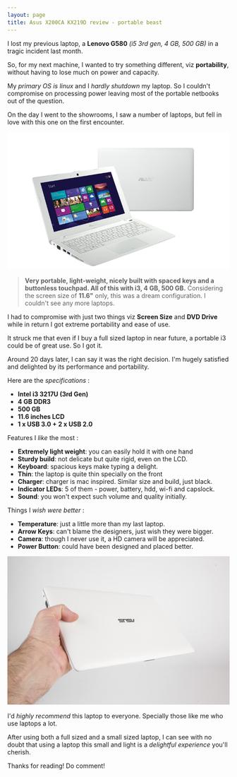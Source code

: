 ```yaml
---
layout: page
title: Asus X200CA KX219D review - portable beast
---
```


I lost my previous laptop, a __Lenovo G580__ _(i5 3rd gen, 4 GB, 500 GB)_ in a tragic incident last month. 

So, for my next machine, I wanted to try something different, viz __portability__, without having to lose much on power and capacity.  

My _primary OS is linux_ and I _hardly shutdown_ my laptop. So I couldn't compromise on processing power leaving most of the portable netbooks out of the question. 

On the day I went to the showrooms, I saw a number of laptops, but fell in love with this one on the first encounter.  

![asus x200ca](/image/asus.jpg)

>__Very portable, light-weight, nicely built with spaced keys and a buttonless touchpad. All of this with i3, 4 GB, 500 GB.__ 
Considering the screen size of __11.6"__ only, this was a dream configuration. I couldn't see any more laptops.

I had to compromise with just two things viz __Screen Size__ and __DVD Drive__ while in return I got extreme portability and ease of use. 

It struck me that even if I buy a full sized laptop in near future, a portable i3 could be of great use. So I got it.  

Around 20 days later, I can say it was the right decision. I'm hugely satisfied and delighted by its performance and portability. 

Here are the _specifications_ : 
* __Intel i3 3217U (3rd Gen)__
* __4 GB DDR3__
* __500 GB__ 
* __11.6 inches LCD__
* __1 x USB 3.0 + 2 x USB 2.0__

Features I _like_ the most : 
* __Extremely light weight__: you can easily hold it with one hand
* __Sturdy build__: not delicate but quite rigid, even on the LCD.
* __Keyboard__: spacious keys make typing a delight.
* __Thin__: the laptop is quite thin specially on the front
* __Charger__: charger is mac inspired. Similar size and build, just black. 
* __Indicator LEDs__: 5 of them - power, battery, hdd, wi-fi and capslock.
* __Sound__: you won't expect such volume and quality initially.

Things I _wish were better_ :
* __Temperature__: just a little more than my last laptop. 
* __Arrow Keys__: can't blame the designers, just wish they were bigger.
* __Camera__: though I never use it, a HD camera will be appreciated.
* __Power Button__: could have been designed and placed better. 

![asus x200ca](/image/asus1.jpg)

I'd _highly recommend_ this laptop to everyone. Specially those like me who use laptops a lot.

After using both a full sized and a small sized laptop, I can see with no doubt that using a laptop this small and light is a _delightful experience_ you'll cherish. 

Thanks for reading! Do comment!
